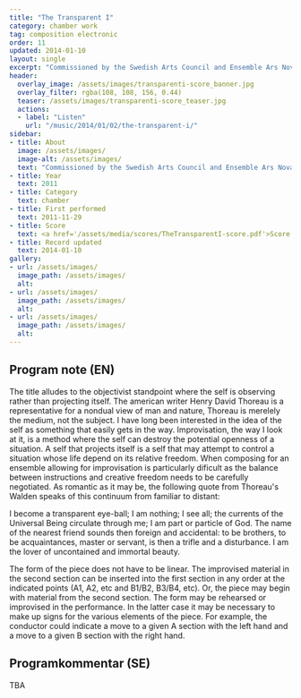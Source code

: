 ```yaml
---
title: "The Transparent I"
category: chamber work
tag: composition electronic
order: 11
updated: 2014-01-10
layout: single
excerpt: "Commissioned by the Swedish Arts Council and Ensemble Ars Nova"
header: 
  overlay_image: /assets/images/transparenti-score_banner.jpg
  overlay_filter: rgba(108, 108, 156, 0.44)
  teaser: /assets/images/transparenti-score_teaser.jpg
  actions:
  - label: "Listen"
    url: "/music/2014/01/02/the-transparent-i/"
sidebar:
- title: About
  image: /assets/images/
  image-alt: /assets/images/
  text: "Commissioned by the Swedish Arts Council and Ensemble Ars Nova"
- title: Year
  text: 2011
- title: Category
  text: chamber
- title: First performed
  text: 2011-11-29
- title: Score
  text: <a href='/assets/media/scores/TheTransparentI-score.pdf'>Score for The Transparent I</a>
- title: Record updated
  text: 2014-01-10
gallery:
- url: /assets/images/
  image_path: /assets/images/
  alt: 
- url: /assets/images/
  image_path: /assets/images/
  alt: 
- url: /assets/images/
  image_path: /assets/images/
  alt: 
---
```

<h2>Program note (EN)</h2>
The title alludes to the objectivist standpoint where the self is observing rather than projecting itself. The american writer Henry David Thoreau is a representative for a nondual view of man and nature, Thoreau is merelely the medium, not the subject. I have long been interested in the idea of the self as something that easily gets in the way. Improvisation, the way I look at it, is a method where the self can destroy the potential openness of a situation. A self that projects itself is a self that may attempt to control a situation whose life depend on its relative freedom. When composing for an ensemble allowing for improvisation is particularly dificult as the balance between instructions and creative freedom needs to be carefully negotiated. As romantic as it may be, the following quote from Thoreau's Walden speaks of this continuum from familiar to distant:




I become a transparent eye-ball; I am nothing; I see all; the currents
of the Universal Being circulate through me; I am part or particle
of God. The name of the nearest friend sounds then foreign and
accidental: to be brothers, to be acquaintances, master or servant,
is then a trifle and a disturbance. I am the lover of uncontained and
immortal beauty.




The form of the piece does not have to be linear. The improvised material in the second section can be inserted into the first section in any order at the indicated points (A1, A2, etc and B1/B2, B3/B4, etc). Or, the piece may begin with material from the second section. The form may be rehearsed or improvised in the performance. In the latter case it may be necessary to make up signs for the various elements of the piece. For example, the conductor could indicate a move to a given A section with the left hand and a move to a given B section with the right hand.


<h2>Programkommentar (SE)</h2>
TBA



